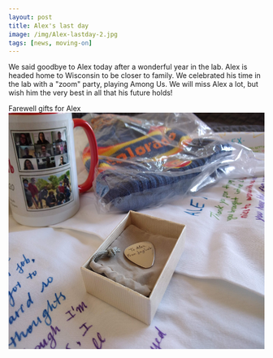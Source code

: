 ```yaml
---
layout: post
title: Alex's last day
image: /img/Alex-lastday-2.jpg
tags: [news, moving-on]
---
```


We said goodbye to Alex today after a wonderful year in the lab. Alex is headed home to Wisconsin to be closer to family. We celebrated his time in the lab with a "zoom" party, playing Among Us. We will miss Alex a lot, but wish him the very best in all that his future holds!
<br>

Farewell gifts for Alex
<img align="center" src="/img/Alex-lastday-1.jpg" style="width:600px !important;height:466px !important;" />
<br>
<br>
